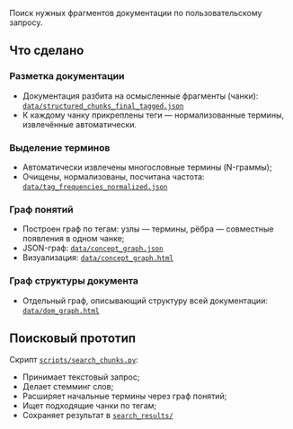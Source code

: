 Поиск нужных фрагментов документации по пользовательскому запросу.

## Что сделано

### Разметка документации
- Документация разбита на осмысленные фрагменты (чанки):  
  [`data/structured_chunks_final_tagged.json`](data/structured_chunks_final_tagged.json)
- К каждому чанку прикреплены теги — нормализованные термины, извлечённые автоматически.

### Выделение терминов
- Автоматически извлечены многословные термины (N-граммы);
- Очищены, нормализованы, посчитана частота:  
  [`data/tag_frequencies_normalized.json`](data/tag_frequencies_normalized.json)

### Граф понятий
- Построен граф по тегам: узлы — термины, рёбра — совместные появления в одном чанке;
- JSON-граф: [`data/concept_graph.json`](data/concept_graph.json)
- Визуализация: [`data/concept_graph.html`](data/concept_graph.html)

### Граф структуры документа
- Отдельный граф, описывающий структуру всей документации:  
  [`data/dom_graph.html`](data/dom_graph.html)

## Поисковый прототип

Скрипт [`scripts/search_chunks.py`](scripts/search_chunks.py):

- Принимает текстовый запрос;
- Делает стемминг слов;
- Расширяет начальные термины через граф понятий;
- Ищет подходящие чанки по тегам;
- Сохраняет результат в [`search_results/`](search_results/)
